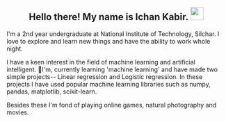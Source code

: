 <h2 align="center">Hello there! My name is Ichan Kabir. <img src="https://raw.githubusercontent.com/MartinHeinz/MartinHeinz/master/wave.gif" width="30px"></h2>
I'm a 2nd year undergraduate at National Institute of Technology, Silchar. I love to explore and learn new things and have the ability to work whole night.
  
I have a keen  interest in the field of machine learning and artificial intelligent. 🌱I'm, currently learning 'machine learning' and have made two simple projects-- Linear regression and Logistic regression. In these projects I have used popular machine learning libraries such as numpy, pandas, matplotlib, scikit-learn.

Besides these I'm fond of playing online games, natural photography and movies.



<!--
**ikabir21/ikabir21** is a ✨ _special_ ✨ repository because its `README.md` (this file) appears on your GitHub profile.

Here are some ideas to get you started:

- 🔭 I’m currently working on ...
- 🌱 I’m currently learning ...
- 👯 I’m looking to collaborate on ...
- 🤔 I’m looking for help with ...
- 💬 Ask me about ...
- 📫 How to reach me: ...
- 😄 Pronouns: ...
- ⚡ Fun fact: ...
-->
<!-- ![Kabir's Github Stats](https://github-readme-stats.vercel.app/api?username=ikabir21&show_icons=true&theme=radical) -->
